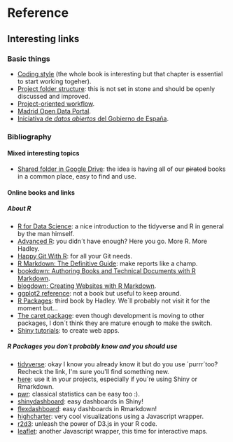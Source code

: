 # Reference

## Interesting links

### Basic things

 - [Coding style](http://adv-r.had.co.nz/Style.html) (the whole book is interesting but that chapter is essential to start working togeher).
- [Project folder structure](https://nicercode.github.io/blog/2013-04-05-projects/): this is not set in stone and should be openly discussed and improved.
- [Project-oriented workflow](https://www.tidyverse.org/articles/2017/12/workflow-vs-script/).
- [Madrid Open Data Portal](https://datos.madrid.es/portal/site/egob/).
- [Iniciativa de *datos abiertos* del Gobierno de España](https://datos.gob.es/es).

### Bibliography

#### Mixed interesting topics

- [Shared folder in Google Drive](https://drive.google.com/drive/u/2/folders/1M-lLxvZh1b_h3H4rWZg4nayPHAI7LD3Z): the idea is having all of our ~~pirated~~ books in a common place, easy to find and use. 

#### Online books and links

##### _About R_
- [R for Data Science](https://r4ds.had.co.nz/): a nice introduction to the tidyverse and R in general by the man himself.
- [Advanced R](http://adv-r.had.co.nz/): you didn´t have enough? Here you go. More R. More Hadley.
- [Happy Git With R](https://happygitwithr.com/): for all your Git needs.
- [R Markdown: The Definitive Guide](https://bookdown.org/yihui/rmarkdown/): make reports like a champ.
- [bookdown: Authoring Books and Technical Documents with R Markdown](https://bookdown.org/yihui/bookdown/).
- [blogdown: Creating Websites with R Markdown](https://bookdown.org/yihui/blogdown/).
- [ggplot2 reference](https://ggplot2.tidyverse.org/index.html): not a book but useful to keep around.
- [R Packages](http://r-pkgs.had.co.nz/): third book by Hadley. We´ll probably not visit it for the moment but...
- [The caret package](https://topepo.github.io/caret/): even though development is moving to other packages, I don´t think they are mature enough to make the switch.
- [Shiny tutorials](https://shiny.rstudio.com/articles/): to create web apps.

##### _R Packages you don´t probably know and you should use_
- [tidyverse](https://www.tidyverse.org/): okay I know you already know it but do you use ´purrr´too? Recheck the link, I'm sure you'll find something new.
- [here](https://cran.r-project.org/web/packages/here/index.html): use it in your projects, especially if you´re using Shiny or Rmarkdown. 
- [pwr](https://cran.r-project.org/web/packages/pwr/pwr.pdf): classical statistics can be easy too :).
- [shinydashboard](https://rstudio.github.io/shinydashboard/): easy dashboards in Shiny!
- [flexdashboard](https://rmarkdown.rstudio.com/flexdashboard/): easy dashboards in Rmarkdown!
- [highcharter](http://jkunst.com/highcharter/): very cool visualizations using a Javascript wrapper.
- [r2d3](https://rstudio.github.io/r2d3/): unleash the power of D3.js in your R code.
- [leaflet](https://rstudio.github.io/leaflet/): another Javascript wrapper, this time for interactive maps.
